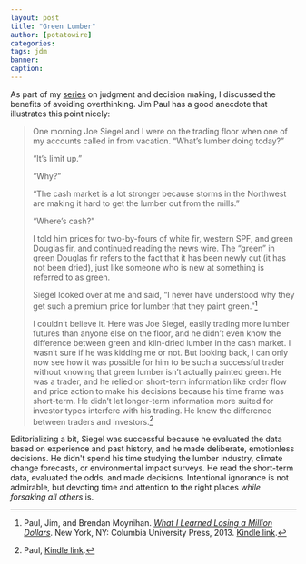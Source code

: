 ```yaml
---
layout: post
title: "Green Lumber"
author: [potatowire]
categories: 
tags: jdm
banner: 
caption: 
---
```


As part of my [series][1] on judgment and decision making, I discussed the benefits of avoiding overthinking. Jim Paul has a good anecdote that illustrates this point nicely:

> One morning Joe Siegel and I were on the trading floor when one of my accounts called in from vacation. “What’s lumber doing today?”
> 
> “It’s limit up.”
> 
> “Why?”
> 
> “The cash market is a lot stronger because storms in the Northwest are making it hard to get the lumber out from the mills.”
> 
> “Where’s cash?”
> 
> I told him prices for two-by-fours of white fir, western SPF, and green Douglas fir, and continued reading the news wire. The “green” in green Douglas fir refers to the fact that it has been newly cut (it has not been dried), just like someone who is new at something is referred to as green.
> 
> Siegel looked over at me and said, “I never have understood why they get such a premium price for lumber that they paint green.”[^1]
> 
> I couldn’t believe it. Here was Joe Siegel, easily trading more lumber futures than anyone else on the floor, and he didn’t even know the difference between green and kiln-dried lumber in the cash market. I wasn’t sure if he was kidding me or not. But looking back, I can only now see how it was possible for him to be such a successful trader without knowing that green lumber isn’t actually painted green. He was a trader, and he relied on short-term information like order flow and price action to make his decisions because his time frame was short-term. He didn’t let longer-term information more suited for investor types interfere with his trading. He knew the difference between traders and investors.[^2]

Editorializing a bit, Siegel was successful because he evaluated the data based on experience and past history, and he made deliberate, emotionless decisions. He didn't spend his time studying the lumber industry, climate change forecasts, or environmental impact surveys. He read the short-term data, evaluated the odds, and made decisions. Intentional ignorance is not admirable, but devoting time and attention to the right places *while forsaking all others* is.

[^1]:	Paul, Jim, and Brendan Moynihan. [*What I Learned Losing a Million Dollars*][2]. New York, NY: Columbia University Press, 2013. [Kindle link][3].

[^2]:	Paul, [Kindle link][4].

[1]:	https://with.thegra.in/archive?search=series
[2]:	https://www.amazon.com/dp/0231164688/?tag=potatowire-20
[3]:	http://a.co/1xFA5ef
[4]:	http://a.co/68C72R7
